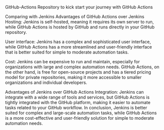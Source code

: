 GitHub-Actions
Repository to kick start your journey with GitHub Actions

Comparing with Jenkins
Advantages of GitHub Actions over Jenkins
Hosting: Jenkins is self-hosted, meaning it requires its own server to run, while GitHub Actions is hosted by GitHub and runs directly in your GitHub repository.

User interface: Jenkins has a complex and sophisticated user interface, while GitHub Actions has a more streamlined and user-friendly interface that is better suited for simple to moderate automation tasks.

Cost: Jenkins can be expensive to run and maintain, especially for organizations with large and complex automation needs. GitHub Actions, on the other hand, is free for open-source projects and has a tiered pricing model for private repositories, making it more accessible to smaller organizations and individual developers.

Advantages of Jenkins over GitHub Actions
Integration: Jenkins can integrate with a wide range of tools and services, but GitHub Actions is tightly integrated with the GitHub platform, making it easier to automate tasks related to your GitHub workflow.
In conclusion, Jenkins is better suited for complex and large-scale automation tasks, while GitHub Actions is a more cost-effective and user-friendly solution for simple to moderate automation needs.
